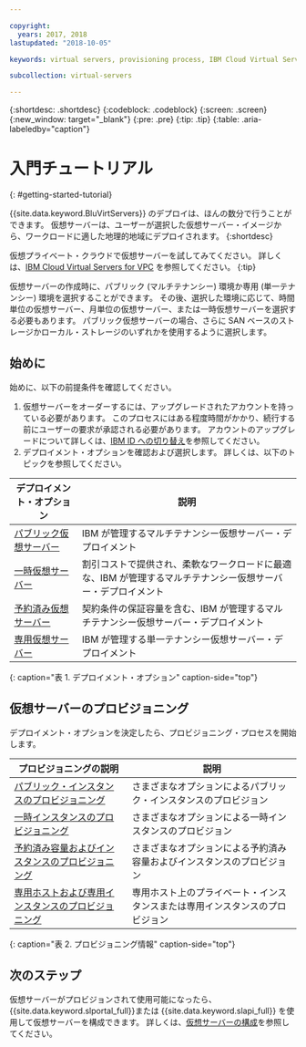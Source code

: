 ```yaml
---

copyright:
  years: 2017, 2018
lastupdated: "2018-10-05"

keywords: virtual servers, provisioning process, IBM Cloud Virtual Servers

subcollection: virtual-servers

---
```


{:shortdesc: .shortdesc}
{:codeblock: .codeblock}
{:screen: .screen}
{:new_window: target="_blank"}
{:pre: .pre}
{:tip: .tip}
{:table: .aria-labeledby="caption"}

# 入門チュートリアル
{: #getting-started-tutorial}

{{site.data.keyword.BluVirtServers}} のデプロイは、ほんの数分で行うことができます。 仮想サーバーは、ユーザーが選択した仮想サーバー・イメージから、ワークロードに適した地理的地域にデプロイされます。
{:shortdesc}

仮想プライベート・クラウドで仮想サーバーを試してみてください。 詳しくは、[IBM Cloud Virtual Servers for VPC](/docs/vsi-is?topic=virtual-servers-is-gettingstartedvsigen#gettingstartedvsigen) を参照してください。
{:tip}

仮想サーバーの作成時に、パブリック (マルチテナンシー) 環境か専用 (単一テナンシー) 環境を選択することができます。 その後、選択した環境に応じて、時間単位の仮想サーバー、月単位の仮想サーバー、または一時仮想サーバーを選択する必要もあります。 パブリック仮想サーバーの場合、さらに SAN ベースのストレージかローカル・ストレージのいずれかを使用するように選択します。

## 始めに

始めに、以下の前提条件を確認してください。

  1. 仮想サーバーをオーダーするには、アップグレードされたアカウントを持っている必要があります。 このプロセスにはある程度時間がかかり、続行する前にユーザーの要求が承認される必要があります。 アカウントのアップグレードについて詳しくは、[IBM ID への切り替え](/docs/account?topic=account-unifyingaccounts#unifyingaccounts)を参照してください。
  2. デプロイメント・オプションを確認および選択します。 詳しくは、以下のトピックを参照してください。

|              デプロイメント・オプション                           |  説明                                        |
| --------------------------------------------------------- | --------------------------------------------------- |
|[パブリック仮想サーバー](/docs/vsi?topic=virtual-servers-about-public-virtual-servers)            | IBM が管理するマルチテナンシー仮想サーバー・デプロイメント|
|[一時仮想サーバー](/docs/vsi?topic=virtual-servers-about-vs-transient)| 割引コストで提供され、柔軟なワークロードに最適な、IBM が管理するマルチテナンシー仮想サーバー・デプロイメント |
|[予約済み仮想サーバー](/docs/vsi?topic=virtual-servers-about-reserved-virtual-servers)  | 契約条件の保証容量を含む、IBM が管理するマルチテナンシー仮想サーバー・デプロイメント |
|[専用仮想サーバー](/docs/vsi?topic=virtual-servers-dedicated-virtual-servers)      | IBM が管理する単一テナンシー仮想サーバー・デプロイメント            |
{: caption="表 1. デプロイメント・オプション" caption-side="top"}   

## 仮想サーバーのプロビジョニング

デプロイメント・オプションを決定したら、プロビジョニング・プロセスを開始します。

|              プロビジョニングの説明                                         |  説明                                            |
| -------------------------------------------------------------------------- | ------------------------------------------------------- |
|[パブリック・インスタンスのプロビジョニング](/docs/vsi?topic=virtual-servers-ordering-vs-public)                | さまざまなオプションによるパブリック・インスタンスのプロビジョン             |
|[一時インスタンスのプロビジョニング](/docs/vsi?topic=virtual-servers-ordering-vs-transient)                | さまざまなオプションによる一時インスタンスのプロビジョン            |
|[予約済み容量およびインスタンスのプロビジョニング](/docs/vsi?topic=virtual-servers-provisioning-reserved-capacity-and-instances)            | さまざまなオプションによる予約済み容量およびインスタンスのプロビジョン |
|[専用ホストおよび専用インスタンスのプロビジョニング](/docs/vsi?topic=virtual-servers-ordering-vs-dedicated)| 専用ホスト上のプライベート・インスタンスまたは専用インスタンスのプロビジョン|
{: caption="表 2. プロビジョニング情報" caption-side="top"}

## 次のステップ

仮想サーバーがプロビジョンされて使用可能になったら、{{site.data.keyword.slportal_full}}または {{site.data.keyword.slapi_full}} を使用して仮想サーバーを構成できます。 詳しくは、[仮想サーバーの構成](/docs/vsi?topic=virtual-servers-configuring-virtual-servers)を参照してください。
